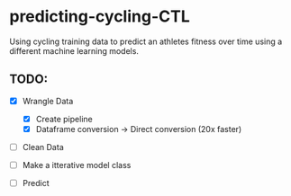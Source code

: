 # predicting-cycling-CTL
Using cycling training data to predict an athletes fitness over time using a different machine learning models.

## TODO:
- [X] Wrangle Data
   - [X] Create pipeline
   - [X] Dataframe conversion -> Direct conversion (20x faster)
  
- [ ] Clean Data
- [ ] Make a itterative model class
- [ ] Predict
 
